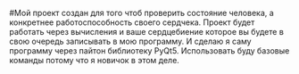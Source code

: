 #Мой проект создан для того чтоб проверить состояние человека, а конкретнее работоспособность своего сердчека. Проект будет работать через вычисления и ваше сердцебиение которое вы будете в свою очередь записывать в мою программу. И сделаю я саму программу через пайтон библиотеку PyQt5. Использовать буду базовые команды потому что я новичок в этом деле.
